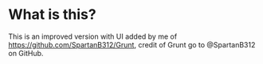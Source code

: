 # What is this?
This is an improved version with UI added by me of https://github.com/SpartanB312/Grunt, credit of Grunt go to @SpartanB312 on GitHub.​
